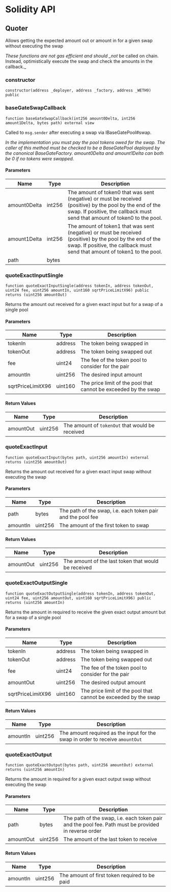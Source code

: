# Solidity API

## Quoter

Allows getting the expected amount out or amount in for a given swap without executing the swap

_These functions are not gas efficient and should \_not_ be called on chain. Instead, optimistically execute
the swap and check the amounts in the callback.\_

### constructor

```solidity
constructor(address _deployer, address _factory, address _WETH9) public
```

### baseGateSwapCallback

```solidity
function baseGateSwapCallback(int256 amount0Delta, int256 amount1Delta, bytes path) external view
```

Called to `msg.sender` after executing a swap via IBaseGatePool#swap.

_In the implementation you must pay the pool tokens owed for the swap.
The caller of this method must be checked to be a BaseGatePool deployed by the canonical BaseGateFactory.
amount0Delta and amount1Delta can both be 0 if no tokens were swapped._

#### Parameters

| Name         | Type   | Description                                                                                                                                                                             |
| ------------ | ------ | --------------------------------------------------------------------------------------------------------------------------------------------------------------------------------------- |
| amount0Delta | int256 | The amount of token0 that was sent (negative) or must be received (positive) by the pool by the end of the swap. If positive, the callback must send that amount of token0 to the pool. |
| amount1Delta | int256 | The amount of token1 that was sent (negative) or must be received (positive) by the pool by the end of the swap. If positive, the callback must send that amount of token1 to the pool. |
| path         | bytes  |                                                                                                                                                                                         |

### quoteExactInputSingle

```solidity
function quoteExactInputSingle(address tokenIn, address tokenOut, uint24 fee, uint256 amountIn, uint160 sqrtPriceLimitX96) public returns (uint256 amountOut)
```

Returns the amount out received for a given exact input but for a swap of a single pool

#### Parameters

| Name              | Type    | Description                                                     |
| ----------------- | ------- | --------------------------------------------------------------- |
| tokenIn           | address | The token being swapped in                                      |
| tokenOut          | address | The token being swapped out                                     |
| fee               | uint24  | The fee of the token pool to consider for the pair              |
| amountIn          | uint256 | The desired input amount                                        |
| sqrtPriceLimitX96 | uint160 | The price limit of the pool that cannot be exceeded by the swap |

#### Return Values

| Name      | Type    | Description                                     |
| --------- | ------- | ----------------------------------------------- |
| amountOut | uint256 | The amount of `tokenOut` that would be received |

### quoteExactInput

```solidity
function quoteExactInput(bytes path, uint256 amountIn) external returns (uint256 amountOut)
```

Returns the amount out received for a given exact input swap without executing the swap

#### Parameters

| Name     | Type    | Description                                                 |
| -------- | ------- | ----------------------------------------------------------- |
| path     | bytes   | The path of the swap, i.e. each token pair and the pool fee |
| amountIn | uint256 | The amount of the first token to swap                       |

#### Return Values

| Name      | Type    | Description                                         |
| --------- | ------- | --------------------------------------------------- |
| amountOut | uint256 | The amount of the last token that would be received |

### quoteExactOutputSingle

```solidity
function quoteExactOutputSingle(address tokenIn, address tokenOut, uint24 fee, uint256 amountOut, uint160 sqrtPriceLimitX96) public returns (uint256 amountIn)
```

Returns the amount in required to receive the given exact output amount but for a swap of a single pool

#### Parameters

| Name              | Type    | Description                                                     |
| ----------------- | ------- | --------------------------------------------------------------- |
| tokenIn           | address | The token being swapped in                                      |
| tokenOut          | address | The token being swapped out                                     |
| fee               | uint24  | The fee of the token pool to consider for the pair              |
| amountOut         | uint256 | The desired output amount                                       |
| sqrtPriceLimitX96 | uint160 | The price limit of the pool that cannot be exceeded by the swap |

#### Return Values

| Name     | Type    | Description                                                                   |
| -------- | ------- | ----------------------------------------------------------------------------- |
| amountIn | uint256 | The amount required as the input for the swap in order to receive `amountOut` |

### quoteExactOutput

```solidity
function quoteExactOutput(bytes path, uint256 amountOut) external returns (uint256 amountIn)
```

Returns the amount in required for a given exact output swap without executing the swap

#### Parameters

| Name      | Type    | Description                                                                                         |
| --------- | ------- | --------------------------------------------------------------------------------------------------- |
| path      | bytes   | The path of the swap, i.e. each token pair and the pool fee. Path must be provided in reverse order |
| amountOut | uint256 | The amount of the last token to receive                                                             |

#### Return Values

| Name     | Type    | Description                                   |
| -------- | ------- | --------------------------------------------- |
| amountIn | uint256 | The amount of first token required to be paid |
